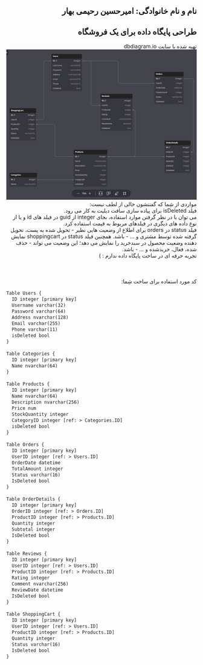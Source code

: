 <h2 dir="rtl">نام و نام خانوادگی: امیرحسین رحیمی بهار</h2>
<h2 dir="rtl">طراحی پایگاه داده برای یک فروشگاه</h2>
<p dir="rtl">
تهیه شده با سایت dbdiagram.io
  <img src="https://raw.githubusercontent.com/amirhossein01r/onlineshop-schema/main/img.png" />
  <br>
مواردی از شِما که گفتنشون خالی از لطف نیست:<br>
فیلد isDeleted برای پیاده سازی سافت دیلیت به کار می رود.<br>
می توان با در نظر گرفتن موارد استفاده، بجای integer از guid در فیلد های id و یا از نوع داده های  دیگری در فیلدهای مربوط به قیمت استفاده کرد.<br>
فیلد status در orders برای اطلاع از وضعیت هایی نظیر - تحویل شده به پست، تحویل گرفته شده توسط مشتری و ... - باشد. همچنین فیلد status در shoppingcart  نمایش دهنده وضعیت محصول در سبدخرید را نمایش می دهد؛ این وضعیت می تواند - حذف شده، فعال، خریدشده و ... - باشد.<br>
تجربه حرفه ای در ساخت پایگاه داده ندارم : )
<br><br><br><br>
کد مورد استفاده برای ساخت شِما:<br>
  
```
Table Users {
  ID integer [primary key]
  Username varchar(32)
  Password varchar(64)
  Address nvarchar(128)
  Email varchar(255)
  Phone varchar(11)
  isDeleted bool
}

Table Categories {
  ID integer [primary key]
  Name nvarchar(64)
}

Table Products {
  ID integer [primary key]
  Name nvarchar(64)
  Description nvarchar(256)
  Price num
  StockQuantity integer
  CategoryID integer [ref: > Categories.ID]
  isDeleted bool
}

Table Orders {
  ID integer [primary key]
  UserID integer [ref: > Users.ID]
  OrderDate datetime
  TotalAmount integer
  Status varchar(16)
  IsDeleted bool
}

Table OrderDetails {
  ID integer [primary key]
  OrderID integer [ref: > Orders.ID]
  ProductID integer [ref: > Products.ID]
  Quantity integer
  Subtotal integer
  IsDeleted bool
}

Table Reviews {
  ID integer [primary key]
  UserID integer [ref: > Users.ID]
  ProductID integer [ref: > Products.ID]
  Rating integer
  Comment nvarchar(256)
  ReviewDate datetime
  IsDeleted bool
}

Table ShoppingCart {
  ID integer [primary key]
  UserID integer [ref: > Users.ID]
  ProductID integer [ref: > Products.ID]
  Quantity integer
  Status varchar(16)
  IsDeleted bool
}
```

</p>
